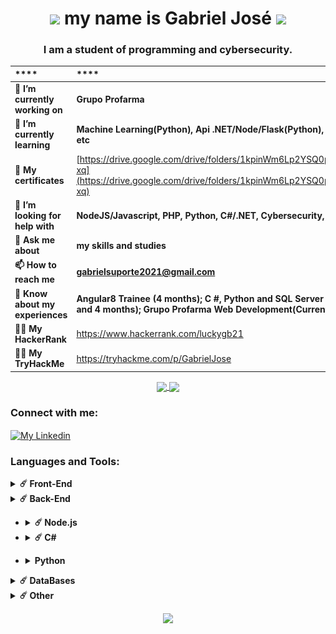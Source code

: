 <h1 align="center">
	<img src="https://raw.githubusercontent.com/iampavangandhi/iampavangandhi/master/gifs/hello.gif" width="150"> my name is Gabriel José <img src="https://raw.githubusercontent.com/iampavangandhi/iampavangandhi/master/gifs/Hi.gif" width="60">
</h1>
<h3 align="center">I am a student of programming and cybersecurity.</h3>

<!--<p align="left"> <img src="https://komarev.com/ghpvc/?username=gb21oc&label=Profile%20views&color=0e75b6&style=flat" alt="gb21oc" /> </p> -->

<div style="display: inline_block;" align="center">
	
|  **** | **** |
| :---------        |     :---------  |
|**🔭 I’m currently working on** | **Grupo Profarma** |
| **🌱 I’m currently learning** |  **Machine Learning(Python), Api .NET/Node/Flask(Python), cybersecurity e etc** |
|**📝 My certificates** |  [https://drive.google.com/drive/folders/1kpinWm6Lp2YSQ0pI2k1cYBBuGtR8x-xq](https://drive.google.com/drive/folders/1kpinWm6Lp2YSQ0pI2k1cYBBuGtR8x-xq)|
|**🤝 I’m looking for help with** |  **NodeJS/Javascript, PHP, Python, C#/.NET, Cybersecurity, Docker** |
| **💬 Ask me about** | **my skills and studies** |
|**📫 How to reach me** | **gabrielsuporte2021@gmail.com** |
|**📄 Know about my experiences** |**Angular8 Trainee (4 months); C #, Python and SQL Server developer(1 year and 4 months); Grupo Profarma Web Development(Current)** |
|**👨‍💻 My HackerRank** | https://www.hackerrank.com/luckygb21|
|**👨‍💻 My TryHackMe** | https://tryhackme.com/p/GabrielJose|
	
</div>

<p align="center">
  <a href="https://github.com/gb21oc">
  <img align="center" height="165" src="https://github-readme-stats.vercel.app/api?username=gb21oc&show_icons=true&theme=radical&include_all_commits=true&count_private=true"/>
  </a>
  <a href="https://github.com/gb21oc">
  <img align="center" height="250" src="https://github-readme-stats.vercel.app/api/top-langs/?username=gb21oc&layout=compact&langs_count=16&theme=radical"/>
  </a>
</p>

<h3 align="left">Connect with me:</h3>
<p align="left">
<a href="https://www.linkedin.com/in/gabriel-jos%C3%A9/" target="blank"><img align="center" src="https://raw.githubusercontent.com/rahuldkjain/github-profile-readme-generator/master/src/images/icons/Social/linked-in-alt.svg" alt="My Linkedin" height="30" width="40" /></a>
</p>

<h3 align="left">Languages and Tools:</h3>
<details>	
  <summary><b>☄️ Front-End</b></summary>

  <br />
  <!--<a href="https://reactjs.org/" target="_blank"> 
		<img src="https://raw.githubusercontent.com/devicons/devicon/master/icons/react/react-original-wordmark.svg" alt="react" width="40" height="40"/> 
  </a> -->
	<a href="https://getbootstrap.com" target="_blank"> 
		<img src="https://raw.githubusercontent.com/devicons/devicon/master/icons/bootstrap/bootstrap-plain-wordmark.svg" alt="bootstrap" width="40" height="40"/> 
	</a> 
	<a href="https://www.w3schools.com/css/" target="_blank"> 
		<img src="https://raw.githubusercontent.com/devicons/devicon/master/icons/css3/css3-original-wordmark.svg" alt="css3" width="40" height="40"/> 
	</a> 
	<a href="https://www.w3.org/html/" target="_blank"> 
		<img src="https://raw.githubusercontent.com/devicons/devicon/master/icons/html5/html5-original-wordmark.svg" alt="html5" width="40" height="40"/> 
	</a> 
	<a href="https://developer.mozilla.org/en-US/docs/Web/JavaScript" target="_blank"> 
			<img src="https://raw.githubusercontent.com/devicons/devicon/master/icons/javascript/javascript-original.svg" alt="javascript" width="40" height="40"/>
	</a>
	<!--<a href="https://www.typescriptlang.org/" target="_blank"> 
		<img src="https://raw.githubusercontent.com/devicons/devicon/master/icons/typescript/typescript-original.svg" alt="typescript" width="40" 			height="40"/> -->
	</a>
</details>

<details>
	<summary><b>☄️ Back-End</b></summary>
	<br />
</details>
	
- <details>
		<summary><b>☄️ Node.js</b></summary>
		<br />
		<a href="https://expressjs.com" target="_blank"> 
			<img src="https://raw.githubusercontent.com/devicons/devicon/master/icons/express/express-original-wordmark.svg" alt="express" 					width="40" height="40"/> 
		</a> 
		<a href="https://github.com/puppeteer/puppeteer" target="_blank"> 
			<img src="https://www.vectorlogo.zone/logos/pptrdev/pptrdev-official.svg" alt="puppeteer" width="40" height="40"/> 
		</a> 
	</details>
- <details>
	<summary><b>☄️ C# </b></summary>
	<br />
	<a href="https://www.w3schools.com/cs/" target="_blank"> 
		<img src="https://raw.githubusercontent.com/devicons/devicon/master/icons/csharp/csharp-original.svg" alt="csharp" width="40" 					height="40"/> 
	</a> 
	<a href="https://dotnet.microsoft.com/" target="_blank"> 
		<img src="https://raw.githubusercontent.com/devicons/devicon/master/icons/dot-net/dot-net-original-wordmark.svg" alt="dotnet" 					width="40" height="40"/> 
	</a> 
</details>

- <details>
	<summary><b> Python </b></summary>
	<br />
	<a href="https://scikit-learn.org/" target="_blank"> 
		<img src="https://upload.wikimedia.org/wikipedia/commons/0/05/Scikit_learn_logo_small.svg" alt="scikit_learn" width="40" height="40"/> 
	</a> 
	<a href="https://www.selenium.dev" target="_blank"> 
		<img src="https://raw.githubusercontent.com/detain/svg-logos/780f25886640cef088af994181646db2f6b1a3f8/svg/selenium-logo.svg" 						alt="selenium" width="40" height="40"/> 
	</a>
	<a href="https://flask.palletsprojects.com/" target="_blank" rel="noreferrer"> 
		<img src="https://www.vectorlogo.zone/logos/pocoo_flask/pocoo_flask-icon.svg" alt="flask" width="40" height="40"/> 
	</a>
</details>

<details>
	<summary><b>☄️ DataBases </b></summary>
	<br />
	<a href="https://www.mysql.com/" target="_blank"> 
		<img src="https://raw.githubusercontent.com/devicons/devicon/master/icons/mysql/mysql-original-wordmark.svg" alt="mysql" width="40" height="40"/> 
	</a> 
	<a href="https://www.microsoft.com/en-us/sql-server" target="_blank"> 
		<img src="https://www.svgrepo.com/show/303229/microsoft-sql-server-logo.svg" alt="mssql" width="40" height="40"/> 
	</a>
	<a href="https://www.oracle.com/" target="_blank"> 
		<img src="https://raw.githubusercontent.com/devicons/devicon/master/icons/oracle/oracle-original.svg" alt="oracle" width="40" height="40"/> 
	</a>
	<a href="https://www.mongodb.com/" target="_blank" rel="noreferrer"> 
		<img src="https://raw.githubusercontent.com/devicons/devicon/master/icons/mongodb/mongodb-original-wordmark.svg" alt="mongodb" width="40" height="40"/> 
	</a>
</details>
<details>
	<summary><b>☄️ Other </b></summary>
	<br />
		<a href="https://postman.com" target="_blank"> 
		<img src="https://www.vectorlogo.zone/logos/getpostman/getpostman-icon.svg" alt="postman" width="40" height="40"/> 
	</a> 
	<a href="https://git-scm.com/" target="_blank"> 
		<img src="https://www.vectorlogo.zone/logos/git-scm/git-scm-icon.svg" alt="git" width="40" height="40"/> 
	</a>
	<a href="https://www.gnu.org/software/bash/" target="_blank" rel="noreferrer"> 
		<img src="https://www.vectorlogo.zone/logos/gnu_bash/gnu_bash-icon.svg" alt="bash" width="40" height="40"/> 
	</a>
	<a href="https://www.linux.org/" target="_blank" rel="noreferrer"> 
		<img src="https://raw.githubusercontent.com/devicons/devicon/master/icons/linux/linux-original.svg" alt="linux" width="40" height="40"/> 
	</a>
</details>
</p>

<!--<div align="center">
    
   ![Snake animation](https://github.com/rafaballerini/rafaballerini/blob/output/github-contribution-grid-snake.svg)

</div>-->
<p align="center">
    <img alingn="center" src="https://profile-counter.glitch.me/gb21oc/count.svg"/>
</p>
